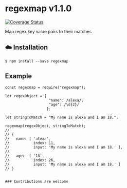 # regexmap v1.1.0

[![Coverage Status](https://coveralls.io/repos/therewillbecode/regexmap/badge.svg?branch=master)](https://coveralls.io/r/therewillbecode/regexmap/?branch=master)

Map regex key value pairs to their matches

## :cloud: Installation

```
$ npm install --save regexmap
```

## Example

```
const regexmap = require("regexmap");

let regexObject = {
                    "name": /alexa/, 
                    "age": /\d{2}/ 
                   };

let stringToMatch = "My name is alexa and I am 18.";

regexmap(regexObject, stringToMatch);
//
// {
//   name: [ 'alexa', 
//           index: 11, 
//           input: 'My name is alexa and I am 18.' ],
// 
//   age:  [ '18',
//           index: 26,
//           input: 'My name is alexa and I am 18.' ]
// }


### Contributions are welcome
